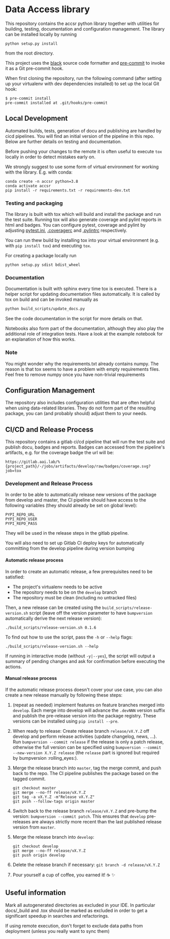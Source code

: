 Data Access library
=======

This repository contains the accsr python library together with utilities for building, testing, 
documentation and configuration management. The library can be installed locally by running

```python setup.py install```

from the root directory.

This project uses the [black](https://github.com/psf/black) source code formatter
and [pre-commit](https://pre-commit.com/) to invoke it as a Git pre-commit hook.

When first cloning the repository, run the following command (after
setting up your virtualenv with dev dependencies installed) to set up
the local Git hook:

```shell script
$ pre-commit install
pre-commit installed at .git/hooks/pre-commit
```

## Local Development
Automated builds, tests, generation of docu and publishing are handled by cicd pipelines. 
You will find an initial version of the pipeline in this repo. Below are further details on testing 
and documentation. 

Before pushing your changes to the remote it is often useful to execute `tox` locally in order to
detect mistakes early on.

We strongly suggest to use some form of virtual environment for working with the library. E.g. with conda:
```shell script
conda create -n accsr python=3.8
conda activate accsr
pip install -r requirements.txt -r requirements-dev.txt
```

### Testing and packaging
The library is built with tox which will build and install the package and run the test suite.
Running tox will also generate coverage and pylint reports in html and badges. 
You can configure pytest, coverage and pylint by adjusting [pytest.ini](pytest.ini), [.coveragerc](.coveragerc) and
[.pylintrc](.pylintrc) respectively.

You can run thew build by installing tox into your virtual environment 
(e.g. with `pip install tox`) and executing `tox`. 

For creating a package locally run
```shell script
python setup.py sdist bdist_wheel
```

### Documentation
Documentation is built with sphinx every time tox is executed. 
There is a helper script for updating documentation files automatically. It is called by tox on build and can 
be invoked manually as
```bash
python build_scripts/update_docs.py
```
See the code documentation in the script for more details on that.

Notebooks also form part of the documentation, although they also play the additional role of integration
tests. Have a look at the example notebook for an explanation of how this works.

### Note
You might wonder why the requirements.txt already contains numpy. The reason is that tox seems to have a problem with empty
requirements files. Feel free to remove numpy once you have non-trivial requirements

## Configuration Management
The repository also includes configuration utilities that are often helpful when using data-related libraries. 
They do not form part of the resulting package, you can (and probably should) adjust them to your needs.

## CI/CD and Release Process
This repository contains a gitlab ci/cd pipeline that will run the test suite and
publish docu, badges and reports. Badges can accessed from the pipeline's artifacts, e.g. for the coverage badge
the url will be:
```
https://gitlab.aai.lab/%{project_path}/-/jobs/artifacts/develop/raw/badges/coverage.svg?job=tox
```

### Development and Release Process

In order to be able to automatically release new versions of the package from develop and master, the
 CI pipeline should have access to the following variables (they should already be set on global level):

```
PYPI_REPO_URL
PYPI_REPO_USER
PYPI_REPO_PASS
```

They will be used in the release steps in the gitlab pipeline.

You will also need to set up Gitlab CI deploy keys for 
automatically committing from the develop pipeline during version bumping


#### Automatic release process

In order to create an automatic release, a few prerequisites need to be satisfied:

- The project's virtualenv needs to be active
- The repository needs to be on the `develop` branch
- The repository must be clean (including no untracked files)

Then, a new release can be created using the `build_scripts/release-version.sh` script (leave off the version parameter
to have `bumpversion` automatically derive the next release version):

```shell script
./build_scripts/release-version.sh 0.1.6
```

To find out how to use the script, pass the `-h` or `--help` flags:

```shell script
./build_scripts/release-version.sh --help
```

If running in interactive mode (without `-y|--yes`), the script will output a summary of pending
changes and ask for confirmation before executing the actions.

#### Manual release process
If the automatic release process doesn't cover your use case, you can also create a new release
manually by following these steps:

1. (repeat as needed) implement features on feature branches merged into `develop`. Each merge into develop will advance the `.devNNN` version suffix and publish the pre-release version into the package registry. These versions can be installed using `pip install --pre`.
2. When ready to release: Create release branch `release/vX.Y.Z` off develop and perform release activities (update changelog, news, ...). Run `bumpversion --commit release` if the release is only a patch release, otherwise the full version can be specified using `bumpversion --commit --new-version X.Y.Z release` (the `release` part is ignored but required by bumpversion :rolling_eyes:).
3. Merge the release branch into `master`, tag the merge commit, and push back to the repo. The CI pipeline publishes the package based on the tagged commit.

    ```shell script
    git checkout master
    git merge --no-ff release/vX.Y.Z
    git tag -a vX.Y.Z -m"Release vX.Y.Z"
    git push --follow-tags origin master
    ```
4. Switch back to the release branch `release/vX.Y.Z` and pre-bump the version: `bumpversion --commit patch`. This ensures that `develop` pre-releases are always strictly more recent than the last published release version from `master`.
5. Merge the release branch into `develop`:
    ```shell script
    git checkout develop
    git merge --no-ff release/vX.Y.Z
    git push origin develop
    ```
6. Delete the release branch if necessary: `git branch -d release/vX.Y.Z`
7. Pour yourself a cup of coffee, you earned it! :coffee: :sparkles:

## Useful information
Mark all autogenerated directories as excluded in your IDE. In particular docs/_build and .tox should be marked 
as excluded in order to get a significant speedup in searches and refactorings.

If using remote execution, don't forget to exclude data paths from deployment (unless you really want to sync them)

